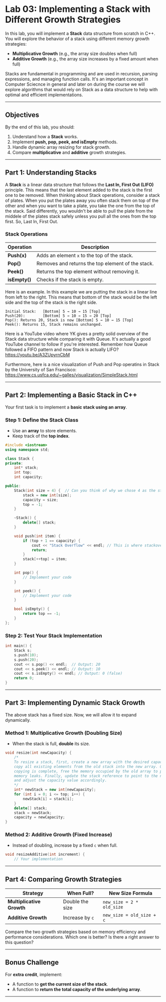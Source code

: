 # **Lab 03: Implementing a Stack with Different Growth Strategies**

In this lab, you will implement a **Stack** data structure from scratch in C++. You will explore the behavior of a stack using different memory growth strategies:
- **Multiplicative Growth** (e.g., the array size doubles when full)
- **Additive Growth** (e.g., the array size increases by a fixed amount when full)

Stacks are fundamental in programming and are used in recursion, parsing expressions, and managing function calls. It's an important concept in Computer Sciecnce in general and later on during the course we will explore algorithms that would rely on Stack as a data structure to help with optimal and efficient implementations. 

---

## **Objectives**
By the end of this lab, you should:
1. Understand how a **Stack** works.
2. Implement **push, pop, peek, and isEmpty** methods.
3. Handle dynamic array resizing for stack growth.
4. Compare **multiplicative** and **additive** growth strategies.

---

## **Part 1: Understanding Stacks**
A **Stack** is a linear data structure that follows the **Last In, First Out (LIFO)** principle. This means that the last element added to the stack is the first one to be removed. 
When thinking about Stack operations, consider a stack of plates. When you put the plates away you often stack them on top of the other and when you want to take a plate, you take the one from the top of the stack. Said differently, you wouldn't be able to pull the plate from the middele of the plates stack safely unless you pull all the ones from the top first. So, Last In, First Out. 

### **Stack Operations**
| Operation   | Description |
|------------|-------------|
| **Push(x)** | Adds an element `x` to the top of the stack. |
| **Pop()**   | Removes and returns the top element of the stack. |
| **Peek()**  | Returns the top element without removing it. |
| **isEmpty()** | Checks if the stack is empty. |

Here is an example. In this example we are putting the stack in a linear line from left to the right. This means that bottom of the stack would be the left side and the top of the stack is the right side. 
```
Initial Stack:   [Bottom] 5 → 10 → 15 [Top]
Push(20):        [Bottom] 5 → 10 → 15 → 20 [Top]
Pop(): Returns 20, Stack is now [Bottom] 5 → 10 → 15 [Top]
Peek(): Returns 15, Stack remains unchanged.
```

Here is a YouTube video where YK gives a pretty solid overview of the Stack data structure while comparing it with Queue. It's actually a good YouTube channel to follow if you're interested. Remember how Queue followed a FIFO pattern and now Stack is actually LIFO? 
https://youtu.be/A3ZUpyrnCbM


Furthermore, here is a nice visualization of Push and Pop operatins in Stack by the University of San Francisco: 
https://www.cs.usfca.edu/~galles/visualization/SimpleStack.html

---

## **Part 2: Implementing a Basic Stack in C++**
Your first task is to implement a **basic stack using an array**.

### **Step 1: Define the Stack Class**
- Use an **array** to store elements.
- Keep track of the **top index**.

```cpp
#include <iostream>
using namespace std;

class Stack {
private:
    int* stack;
    int top;
    int capacity;

public:
    Stack(int size = 4) {  // Can you think of why we chose 4 as the starting size? Do you have a better suggestion? 
        stack = new int[size];
        capacity = size;
        top = -1;
    }

    ~Stack() {
        delete[] stack;
    }

    void push(int item) {
        if (top + 1 == capacity) {
            cout << "Stack Overflow" << endl; // This is where stackoverflow.com name come from
            return;
        }
        stack[++top] = item;
    }

    int pop() {
        // Implement your code 
    }

    int peek() {
        // Implement your code
    }

    bool isEmpty() {
        return top == -1;
    }
};
```

### **Step 2: Test Your Stack Implementation**
```cpp
int main() {
    Stack s;
    s.push(10);
    s.push(20);
    cout << s.pop() << endl;  // Output: 20
    cout << s.peek() << endl; // Output: 10
    cout << s.isEmpty() << endl; // Output: 0 (false)
    return 0;
}
```

---

## **Part 3: Implementing Dynamic Stack Growth**
The above stack has a fixed size. Now, we will allow it to expand dynamically.

### **Method 1: Multiplicative Growth (Doubling Size)**
- When the stack is full, **double** its size.

```cpp
void resize(int newCapacity) {
    /*
    To resize a stack, first, create a new array with the desired capacity. Then, 
    copy all existing elements from the old stack into the new array. Once the 
    copying is complete, free the memory occupied by the old array to prevent 
    memory leaks. Finally, update the stack reference to point to the new array 
    and adjust the capacity value accordingly.
    */
    int* newStack = new int[newCapacity];
    for (int i = 0; i <= top; i++) {
        newStack[i] = stack[i];
    }
    delete[] stack;
    stack = newStack;
    capacity = newCapacity;
}
```

### **Method 2: Additive Growth (Fixed Increase)**
- Instead of doubling, increase by a fixed `c` when full.

```cpp
void resizeAdditive(int increment) {
    // Your implementation
```

---

## **Part 4: Comparing Growth Strategies**
| Strategy   | When Full? | New Size Formula |
|-----------|------------|------------------|
| **Multiplicative Growth** | Double the size | `new_size = 2 * old_size` |
| **Additive Growth** | Increase by `c` | `new_size = old_size + c` |

Compare the two growth strategies based on memory efficiency and performance considerations. Which one is better? Is there a right answer to this question?

---

## **Bonus Challenge**
For **extra credit**, implement:
- A function to **get the current size of the stack**.
- A function to **return the total capacity of the underlying array**.

---

